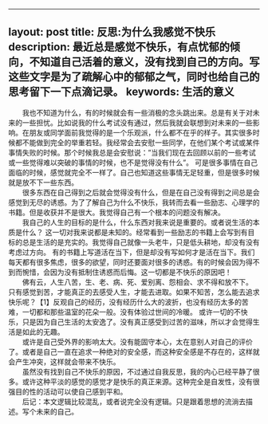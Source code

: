 ---
layout: post
title: 反思:为什么我感觉不快乐
description: 最近总是感觉不快乐，有点忧郁的倾向，不知道自己活着的意义，没有找到自己的方向。写这些文字是为了疏解心中的郁郁之气，同时也给自己的思考留下一下点滴记录。
keywords: 生活的意义
----

<div style="text-indent: 2em">
<div>
我也不知道为什么，有的时候就会有一些消极的念头跳出来。总是有关于对未来的一些担忧。比如说我的什么考试没有通过，然后我就会联想到对未来的一些影响。在朋友或同学面前我觉得的是一个乐观派，什么都不在乎的样子。其实很多时候都不能做到完全的举重若轻。我经常会去安慰一些同学，在他们某个考试或某件事情失败的时候。那个时候我总是会安慰说：”当我们现在去回顾以前的一些考试或一些觉得难以突破的事情的时候，也不是觉得没有什么”。
可是很多事情在自己面临的时候，感觉就完全不一样了。自己也知道这些事情无足轻重，但是很多时候就是放不下一些东西。
</div>
<div>
很多东西在自己得到之后就会觉得没有什么，但是在自己没有得到之间总是会感觉到无尽的诱惑。为了了解自己为什么不快乐，我转而去看一些励志、心理学的书籍。但是收获并不是很大。我觉得自己有一个根本的问题没有解决。
</div>

<div>我自己的人生的目标的是什么，什么东西对我来说是重要的。或者说生活的本质是什么？
这一切对我来说都是未知的。经常看到一些励志的书籍上会写到有目标的总是生活的是充实的。我觉得自己就像一头老牛，只是低头耕地，却没有没有考虑过方向。
有的书籍上写道活在当下，但是却没有写如何才是活在当下。我们每天都有很多焦虑，很多的欲望，同时还要面对很多的诱惑。有的时候会因为得不到而惋惜，会因为没有抵制住诱惑而后悔。这一切都是不快乐的原因吧！
</div>
<div>
佛有云，人生八苦，生、老、病、死、爱别离、怨相会、求不得和放不下。
只有感觉到苦，才能真正的去感受人生，才能去进取。如果不知苦，怎么能去追求快乐呢？【1】反观自己的经历，没有经历什么大的波折，也没有经历太多的苦难，一切都和那些温室的花朵一般。没有体验过世间的冷暖。
或许一切的不快乐，只是因为自己生活的太安逸了。没有真正感受到过苦的滋味，所以才会觉得生活是如此的无趣。
</div>
<div>
或许是自己受外界的影响太大。没有能固守本心，太在意别人对自己的评价了。或者是自己一直在追求一种绝对的安全感，而这种安全感是不存在的，这样就会产生冲突，这样就会带来不快乐。
</div>
<div>
虽然没有找到自己不快乐的原因，不过通过自我反思，我的内心已经平静了很多。或许这种平淡的感觉的感觉才是快乐的真正来源。这种完全是自发性，没有很强目的性的活动可以使自己感到平和。
</div>

<div>
后记：本文逻辑比较混乱，或者说完全没有逻辑。只是跟着思想的流淌去描述。写个未来的自己。
</div>
